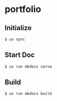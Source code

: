 # portfolio

## Initialize

```bash
$ uv sync
```

## Start Doc

```bash
$ uv run mkdocs serve
```

## Build

```bash
$ uv run mkdocs build
```
